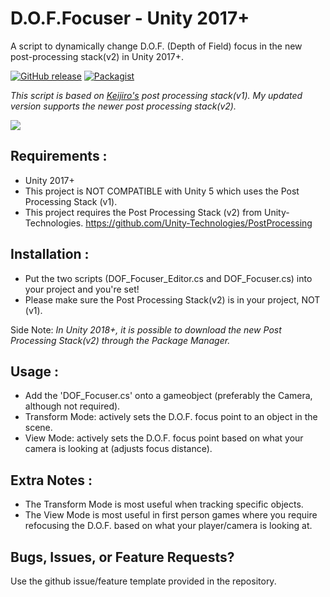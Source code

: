 # D.O.F.Focuser - Unity 2017+
A script to dynamically change D.O.F. (Depth of Field) focus in the new post-processing stack(v2) in Unity 2017+.

[![GitHub release](https://img.shields.io/badge/Build-2.0-brightgreen.svg)](https://github.com/DuckBoss/DOF-Focuser-Unity/releases/tag/1.0)
[![Packagist](https://img.shields.io/badge/License-MIT-blue.svg)](https://github.com/DuckBoss/DOF-Focuser-Unity/blob/master/LICENSE)

*This script is based on [Keijiro's](https://github.com/keijiro) post processing stack(v1). My updated version supports the newer post processing stack(v2).*

![](https://cloud.githubusercontent.com/assets/20238115/25970432/a1ec968c-3666-11e7-9f7d-0c01469ef3a6.gif)

## Requirements :
- Unity 2017+
- This project is NOT COMPATIBLE with Unity 5 which uses the Post Processing Stack (v1).
- This project requires the Post Processing Stack (v2) from Unity-Technologies.
  https://github.com/Unity-Technologies/PostProcessing

## Installation :
- Put the two scripts (DOF_Focuser_Editor.cs and DOF_Focuser.cs) into your project and you're set!
- Please make sure the Post Processing Stack(v2) is in your project, NOT (v1).

Side Note:
<i>In Unity 2018+, it is possible to download the new Post Processing Stack(v2) through the Package Manager.</i>

## Usage :
- Add the 'DOF_Focuser.cs' onto a gameobject (preferably the Camera, although not required).
- Transform Mode: actively sets the D.O.F. focus point to an object in the scene.
- View Mode: actively sets the D.O.F. focus point based on what your camera is looking at (adjusts focus distance).

## Extra Notes :
- The Transform Mode is most useful when tracking specific objects.
- The View Mode is most useful in first person games where you require refocusing the D.O.F. based on what your player/camera is looking at.

## Bugs, Issues, or Feature Requests?
Use the github issue/feature template provided in the repository.
